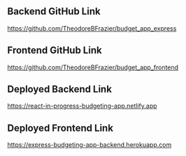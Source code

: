 ## Backend GitHub Link
https://github.com/TheodoreBFrazier/budget_app_express

## Frontend GitHub Link
https://github.com/TheodoreBFrazier/budget_app_frontend

## Deployed Backend Link
https://react-in-progress-budgeting-app.netlify.app

## Deployed Frontend Link
https://express-budgeting-app-backend.herokuapp.com